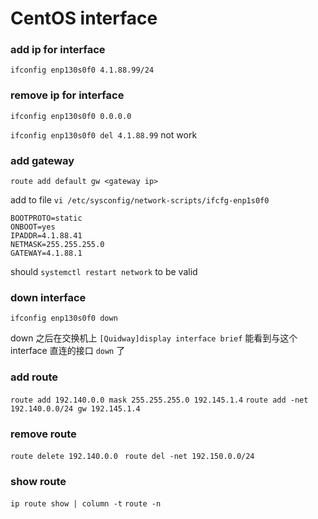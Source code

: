 
# CentOS interface


### add ip for interface

`ifconfig enp130s0f0 4.1.88.99/24`


### remove ip for interface

`ifconfig enp130s0f0 0.0.0.0`

`ifconfig enp130s0f0 del 4.1.88.99`  not work



### add gateway 

`route add default gw <gateway ip>`

add to file `vi /etc/sysconfig/network-scripts/ifcfg-enp1s0f0`

```
BOOTPROTO=static
ONBOOT=yes
IPADDR=4.1.88.41
NETMASK=255.255.255.0
GATEWAY=4.1.88.1
```
should `systemctl restart network` to be valid


### down interface 

`ifconfig enp130s0f0 down`

down 之后在交换机上 `[Quidway]display interface brief` 能看到与这个 interface 直连的接口 `down` 了


### add route

`route add 192.140.0.0 mask 255.255.255.0 192.145.1.4`
`route add -net 192.140.0.0/24 gw 192.145.1.4`

### remove route

`route delete 192.140.0.0 `
`route del -net 192.150.0.0/24`

### show route

`ip route show | column -t`
`route -n`

